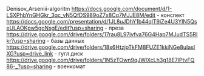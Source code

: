 Denisov_Arseniii-algoritm https://docs.google.com/document/d/1-LSXPhbYnGHGkr_3qc_vN5QfDS989oZ7x8Cq7MJJE8M/edit - конспект
https://docs.google.com/presentation/d/1JL8uJDhY1b44qlT9iZe4U3YlN5QseULAOKpw5goNsgE/edit?usp=sharing - преза
https://drive.google.com/drive/folders/17rau8L97jvfva76G4Hap7MJudTS5RIkr?usp=sharing - базы данных
https://drive.google.com/drive/folders/18x6HtzjpTkFM8FUZE1kkiNGe8uIasIXG?usp=drive_link - гугл диск
https://drive.google.com/drive/folders/1N5zTOwn9qJWlXcLh3g18E7lPtvFQ86-_?usp=sharing - военкомат
